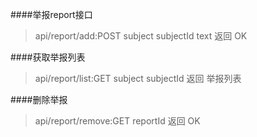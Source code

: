 ####举报report接口
>api/report/add:POST
>subject
>subjectId
>text
>返回 OK

####获取举报列表
>api/report/list:GET
>subject
>subjectId
>返回 举报列表

####删除举报
>api/report/remove:GET
>reportId
>返回 OK